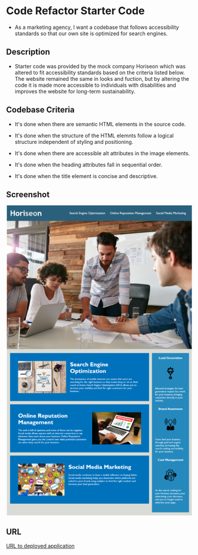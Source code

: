 # Code Refactor Starter Code

* As a marketing agency, I want a codebase that follows accessibility standards
so that our own site is optimized for search engines.

## Description

* Starter code was provided by the mock company Horiseon which was altered to fit accessibility standards based on the criteria listed below. The website remained the same in looks and fuction, but by altering the code it is made more accessible to individuals with disabilities and improves the website for long-term sustainability. 

## Codebase Criteria

* It's done when there are semantic HTML elements in the source code.

* It's done when the structure of the HTML elemnts follow a logical structure independent of styling and positioning. 

* It's done when there are accessible alt attributes in the image elements. 

* It's done when the heading attributes fall in sequential order.

* It's done when the title element is concise and descriptive. 

## Screenshot
![Screenshot image of the final appearence of the website.](./assets/images/Horiseon_Screenshot.png)

## URL
[URL to deployed application](https://rubys0806.github.io/Horiseon_Challenge_1/)